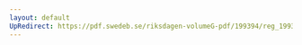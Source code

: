 ```yaml
---
layout: default
UpRedirect: https://pdf.swedeb.se/riksdagen-volumeG-pdf/199394/reg_199394/reg_199394_0250.pdf
---
```

